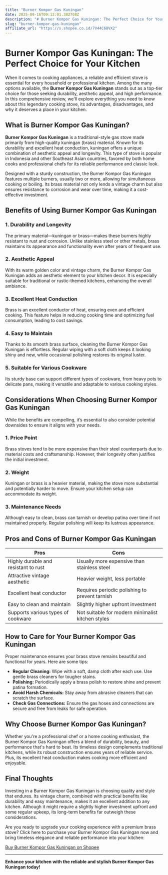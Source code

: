 ```yaml
---
title: "Burner Kompor Gas Kuningan"
date: 2025-09-16T09:13:01.382708Z
description: "# Burner Kompor Gas Kuningan: The Perfect Choice for Your Kitchen..."
slug: "burner-kompor-gas-kuningan"
affiliate_url: "https://s.shopee.co.id/7V44C68VX2"
---
```

# Burner Kompor Gas Kuningan: The Perfect Choice for Your Kitchen

When it comes to cooking appliances, a reliable and efficient stove is essential for every household or professional kitchen. Among the many options available, the **Burner Kompor Gas Kuningan** stands out as a top-tier choice for those seeking durability, aesthetic appeal, and high performance. In this comprehensive review, we'll explore everything you need to know about this legendary cooking stove, its advantages, disadvantages, and why it deserves a place in your kitchen.

## What is Burner Kompor Gas Kuningan?

**Burner Kompor Gas Kuningan** is a traditional-style gas stove made primarily from high-quality kuningan (brass) material. Known for its durability and excellent heat conduction, kuningan offers a unique combination of aesthetic appeal and longevity. This type of stove is popular in Indonesia and other Southeast Asian countries, favored by both home cooks and professional chefs for its reliable performance and classic look.

Designed with a sturdy construction, the Burner Kompor Gas Kuningan features multiple burners, usually two or more, allowing for simultaneous cooking or boiling. Its brass material not only lends a vintage charm but also ensures resistance to corrosion and wear over time, making it a cost-effective investment.

## Benefits of Using Burner Kompor Gas Kuningan

### 1. Durability and Longevity  
The primary material—kuningan or brass—makes these burners highly resistant to rust and corrosion. Unlike stainless steel or other metals, brass maintains its appearance and functionality even after years of frequent use.

### 2. Aesthetic Appeal  
With its warm golden color and vintage charm, the Burner Kompor Gas Kuningan adds an aesthetic element to your kitchen decor. It is especially suitable for traditional or rustic-themed kitchens, enhancing the overall ambiance.

### 3. Excellent Heat Conduction  
Brass is an excellent conductor of heat, ensuring even and efficient cooking. This feature helps in reducing cooking time and optimizing fuel consumption, leading to cost savings.

### 4. Easy to Maintain  
Thanks to its smooth brass surface, cleaning the Burner Kompor Gas Kuningan is effortless. Regular wiping with a soft cloth keeps it looking shiny and new, while occasional polishing restores its original luster.

### 5. Suitable for Various Cookware  
Its sturdy base can support different types of cookware, from heavy pots to delicate pans, making it versatile and adaptable to various cooking styles.

## Considerations When Choosing Burner Kompor Gas Kuningan

While the benefits are compelling, it’s essential to also consider potential downsides to ensure it aligns with your needs.

### 1. Price Point  
Brass stoves tend to be more expensive than their steel counterparts due to material costs and craftsmanship. However, their longevity often justifies the initial investment.

### 2. Weight  
Kuningan or brass is a heavier material, making the stove more substantial and potentially harder to move. Ensure your kitchen setup can accommodate its weight.

### 3. Maintenance Needs  
Although easy to clean, brass can tarnish or develop patina over time if not maintained properly. Regular polishing will keep its lustrous appearance.

## Pros and Cons of Burner Kompor Gas Kuningan

| Pros                                              | Cons                                              |
|---------------------------------------------------|---------------------------------------------------|
| Highly durable and resistant to rust            | Usually more expensive than stainless steel      |
| Attractive vintage aesthetic                    | Heavier weight, less portable                    |
| Excellent heat conductor                        | Requires periodic polishing to prevent tarnish |
| Easy to clean and maintain                      | Slightly higher upfront investment              |
| Supports various types of cookware              | Not suitable for modern minimalist kitchen styles |

## How to Care for Your Burner Kompor Gas Kuningan

Proper maintenance ensures your brass stove remains beautiful and functional for years. Here are some tips:

- **Regular Cleaning:** Wipe with a soft, damp cloth after each use. Use gentle brass cleaners for tougher stains.
- **Polishing:** Periodically apply a brass polish to restore shine and prevent patina formation.
- **Avoid Harsh Chemicals:** Stay away from abrasive cleaners that can scratch the surface.
- **Check Gas Connections:** Ensure the gas hoses and connections are secure and free from leaks for safe operation.

## Why Choose Burner Kompor Gas Kuningan?

Whether you're a professional chef or a home cooking enthusiast, the Burner Kompor Gas Kuningan offers a blend of durability, beauty, and performance that's hard to beat. Its timeless design complements traditional kitchens, while its robust construction ensures years of reliable service. Plus, its excellent heat conduction makes cooking more efficient and enjoyable.

## Final Thoughts

Investing in a Burner Kompor Gas Kuningan is choosing quality and style that endures. Its vintage charm, combined with practical benefits like durability and easy maintenance, makes it an excellent addition to any kitchen. Although it might require a slightly higher investment upfront and some regular upkeep, its long-term benefits far outweigh these considerations.

Are you ready to upgrade your cooking experience with a premium brass stove? Click here to purchase your Burner Kompor Gas Kuningan now and bring timeless elegance and reliable performance into your kitchen:

[Buy Burner Kompor Gas Kuningan on Shopee](https://s.shopee.co.id/7V44C68VX2)

---

**Enhance your kitchen with the reliable and stylish Burner Kompor Gas Kuningan today!**